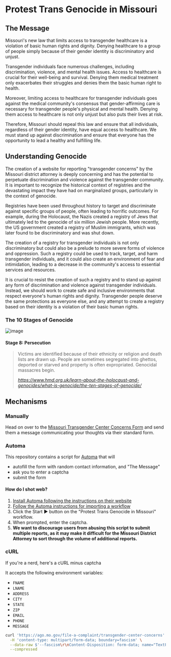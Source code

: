 # Protest Trans Genocide in Missouri

## The Message

Missouri's new law that limits access to transgender healthcare is a violation of basic human rights and dignity. Denying healthcare to a group of people simply because of their gender identity is discriminatory and unjust.

Transgender individuals face numerous challenges, including discrimination, violence, and mental health issues. Access to healthcare is crucial for their well-being and survival. Denying them medical treatment only exacerbates their struggles and denies them the basic human right to health.

Moreover, limiting access to healthcare for transgender individuals goes against the medical community's consensus that gender-affirming care is necessary for transgender people's physical and mental health. Denying them access to healthcare is not only unjust but also puts their lives at risk.

Therefore, Missouri should repeal this law and ensure that all individuals, regardless of their gender identity, have equal access to healthcare. We must stand up against discrimination and ensure that everyone has the opportunity to lead a healthy and fulfilling life.

## Understanding Genocide

The creation of a website for reporting "transgender concerns" by the Missouri district attorney is deeply concerning and has the potential to perpetuate discrimination and violence against the transgender community. It is important to recognize the historical context of registries and the devastating impact they have had on marginalized groups, particularly in the context of genocide.

Registries have been used throughout history to target and discriminate against specific groups of people, often leading to horrific outcomes. For example, during the Holocaust, the Nazis created a registry of Jews that ultimately led to the genocide of six million Jewish people. More recently, the US government created a registry of Muslim immigrants, which was later found to be discriminatory and was shut down.

The creation of a registry for transgender individuals is not only discriminatory but could also be a prelude to more severe forms of violence and oppression. Such a registry could be used to track, target, and harm transgender individuals, and it could also create an environment of fear and intimidation, leading to a decrease in the community's access to essential services and resources.

It is crucial to resist the creation of such a registry and to stand up against any form of discrimination and violence against transgender individuals. Instead, we should work to create safe and inclusive environments that respect everyone's human rights and dignity. Transgender people deserve the same protections as everyone else, and any attempt to create a registry based on their identity is a violation of their basic human rights.

### The 10 Stages of Genocide

![image](https://user-images.githubusercontent.com/114874765/233242905-2d8bb4a4-5ea4-4e81-b067-44b7230b1007.png)

#### Stage 8: Persecution

> Victims are identified because of their ethnicity or religion and death lists are drawn up. People are sometimes segregated into ghettos, deported or starved and property is often expropriated. Genocidal massacres begin.
>
> _https://www.hmd.org.uk/learn-about-the-holocaust-and-genocides/what-is-genocide/the-ten-stages-of-genocide/_

## Mechanisms

### Manually

Head on over to the [Missouri Transgender Center Concerns Form](https://ago.mo.gov/file-a-complaint/transgender-center-concerns) and send them a message communicating your thoughts via their standard form.

### Automa

This repository contains a script for [Automa](https://www.automa.site/) that will
 * autofill the form with random contact information, and "The Message"
 * ask you to enter a captcha
 * submit the form

#### How do I shot web?

  1. [Install Automa following the instructions on their website](https://www.automa.site/)
  2. [Follow the Automa instructions for importing a workflow](https://docs.automa.site/workflow/overview.html#export-and-import-a-workflow)
  3. Click the Start ▶ button on the "Protest Trans Genocide in Missouri" workflow.
  4. When prompted, enter the captcha.
  5. **We want to discourage users from abusing this script to submit multiple reports, as it may make it difficult for the Missouri District Attorney to sort through the volume of additional reports.**

### cURL

If you're a nerd, here's a cURL minus captcha

It accepts the following environment variables:
 * `FNAME`
 * `LNAME`
 * `ADDRESS`
 * `CITY`
 * `STATE`
 * `ZIP`
 * `EMAIL`
 * `PHONE`
 * `MESSAGE`

```sh
curl 'https://ago.mo.gov/file-a-complaint/transgender-center-concerns' \
  -H 'content-type: multipart/form-data; boundary=fascism' \
  --data-raw $'--fascism\r\nContent-Disposition: form-data; name="TextFieldController_4"\r\n\r\n${FNAME}\r\n--fascism\r\nContent-Disposition: form-data; name="TextFieldController_5"\r\n\r\n${LNAME}\r\n--fascism\r\nContent-Disposition: form-data; name="TextFieldController_1"\r\n\r\n${ADDRESS}\r\n--fascism\r\nContent-Disposition: form-data; name="TextFieldController_2"\r\n\r\n${CITY}\r\n--fascism\r\nContent-Disposition: form-data; name="DropdownListFieldController"\r\n\r\n${STATE}\r\n--fascism\r\nContent-Disposition: form-data; name="TextFieldController_6"\r\n\r\n${ZIP}\r\n--fascism\r\nContent-Disposition: form-data; name="TextFieldController_0"\r\n\r\${EMAIL}\r\n--fascism\r\nContent-Disposition: form-data; name="TextFieldController_3"\r\n\r\n${PHONE}\r\n--fascism\r\nContent-Disposition: form-data; name="ParagraphTextFieldController"\r\n\r\n${MESSAGE}\r\n--fascism--\r\n' \
  --compressed
```

